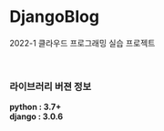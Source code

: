 # DjangoBlog
2022-1 클라우드 프로그래밍 실습 프로젝트

<br>

### 라이브러리 버젼 정보

**python : 3.7+**      
**django : 3.0.6**
